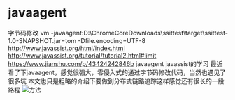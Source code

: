 # javaagent
字节码修改
vm  -javaagent:D:\ChromeCoreDownloads\ssittest\target\ssittest-1.0-SNAPSHOT.jar=tom -Dfile.encoding=UTF-8
http://www.javassist.org/html/index.html
http://www.javassist.org/tutorial/tutorial2.html#limit
https://www.jianshu.com/p/43424242846b
javaagent javassist的学习
最近看了下javaagent，感觉很强大，零侵入式的通过字节码修改代码，当然也遇见了很多坑
本文也只是粗略的介绍下要做到分布式链路追踪这样感觉还有很长的一段路程
![方法](javaagent/javassist1.jpg)
